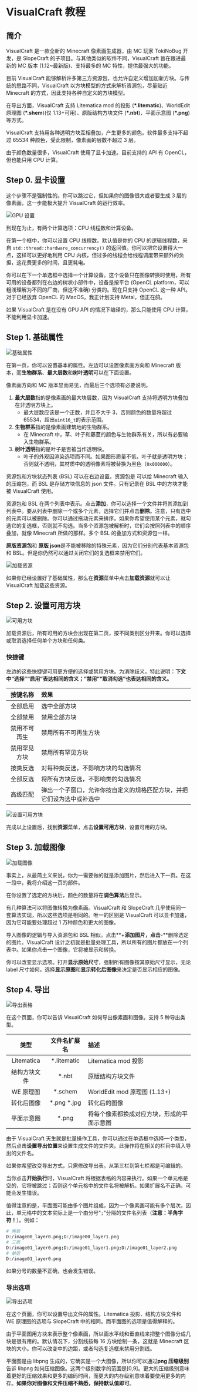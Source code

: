 # VisualCraft 教程

## 简介

VisualCraft 是一款全新的 Minecraft 像素画生成器，由 MC 玩家 TokiNoBug 开发，是 SlopeCraft 的子项目。与其他类似的软件不同，VisualCraft 旨在跟进最新的 MC 版本 (1.12~最新版)、支持最多的 MC 特性，提供最强大的功能。

目前 VisualCraft 能够解析许多第三方资源包，也允许自定义增加加新方块。与传统的思路不同，VisualCraft 以方块模型的方式来解析资源包，尽量贴近 Minecraft 的方式，因此支持各种自定义的方块模型。

在导出方面，VisualCraft 支持 Litematica mod 的投影 (**\*.litematic**)、WorldEdit 原理图 (**\*.shem**)(仅 1.13+可用)、原版结构方块文件 (**\*.nbt**)、平面示意图 (**\*.png**) 等方式。

VisualCraft 支持用各种透明方块互相叠加，产生更多的颜色。软件最多支持不超过 65534 种颜色，受此限制，像素画的层数不超过 3 层。

由于颜色数量很多，VisualCraft 使用了显卡加速。目前支持的 API 有 OpenCL，但也能只用 CPU 计算。

## Step 0. 显卡设置

这个步骤不是强制性的。你可以跳过它，但如果你的图像很大或者要生成 3 层的像素画，这一步能极大提升 VisualCraft 的运行效率。

![GPU 设置](assets/VisualCraft-tutorial-images/page-GPU.png)

到现在为止，有两个计算选项：CPU 线程数和计算设备。

在第一个框中，你可以设置 CPU 线程数。默认值是你的 CPU 的逻辑线程数，来自 `std::thread::hardware_concurrency()` 的返回值。你可以把它设置得大一点，这样可以更好地利用 CPU 内核，但过多的线程会给线程调度带来额外的负担，这花费更多的时间，且更耗电。

你可以在下一个单选框中选择一个计算设备。这个设备只在图像转换时使用，所有可用的设备都列在右边的树状小部件中，设备是按平台 (OpenCL platform，可以粗浅理解为不同的厂商，但这不准确) 分类的。现在只支持 OpenCL 这一种 API。对于已经放弃 OpenCL 的 MacOS，我正计划支持 Metal，但正在鸽。

如果 VisualCraft 是在没有 GPU API 的情况下编译的，那么只能使用 CPU 计算，不能利用显卡加速。

## Step 1. 基础属性

![基础属性](assets/VisualCraft-tutorial-images/page-basic-attributes.png)

在第一页，你可以设置基本的属性。左边可以设置像素画方向和 Minecraft 版本，而**生物群系**、**最大层数**和**树叶透明**可以在下面设置。

像素画方向和 MC 版本显而易见，而最后三个选项有必要说明。

1. **最大层数**指的是像素画的最大块层数，因为 VisualCraft 支持将透明方块叠加在非透明方块上。
    - 最大层数应该是一个正数，并且不大于 3，否则颜色的数量将超过 65534，超出`uint16_t`的表示范围。
2. **生物群系**指的是像素画建筑地的生物群系。
    - 在 Minecraft 中，草、叶子和藤蔓的颜色与生物群系有关，所以有必要输入生物群系。
3. **树叶透明**指的是叶子是否被当作透明块。
    - 叶子的外观因渲染选项而不同。如果图形质量不低，叶子就是透明方块；否则就不透明，其材质中的透明像素将被替换为黑色（`0x000000`）。

资源包和方块状态列表 (BSL)  可以在右边设置。资源包是 可以给 Minecraft 输入的压缩包，而 BSL 是存储方块信息的 json 文件。只有记录在 BSL 中的方块才能被 VisualCraft 使用。

资源包和 BSL 在两个列表中表示。点击**添加**，你可以选择一个文件并将其添加到列表中。要从列表中删除一个或多个元素，选择它们并点击**删除**。注意，只有选中的元素可以被删除。你可以通过拖动元素来排序。如果你希望使用某个元素，就勾选它的复选框，否则就不勾选。当多个资源包被解析时，它们会按照列表中的顺序叠加，就像 Minecraft 所做的那样。多个 BSL 的叠加方式和资源包一样。

**原版资源包**和 **原版 json**是不能被移除的特殊元素，因为它们分别代表基本资源包和 BSL。但是你仍然可以通过关闭它们的复选框来禁用它们。

![加载资源](assets/VisualCraft-tutorial-images/page-basic-attributes-loadrp.png)

如果你已经设置好了基础属性，那么在**资源**菜单中点击**加载资源**就可以让 VisualCraft 加载这些资源。

## Step 2. 设置可用方块

![可用方块](assets/VisualCraft-tutorial-images/page-blocks.png)

加载资源后，所有可用的方块会出现在第二页，按不同类别区分开来。你可以选择或取消选择任何单个方块和任何类。

### 快捷键

左边的这些快捷键可用更方便的选择或禁用方块。为消除歧义，特此说明：**下文中“选择”“启用”表达相同的含义；“禁用”“取消勾选”也表达相同的含义。**

|   按键名称   | 效果                                                                   |
| :----------: | :--------------------------------------------------------------------- |
|   全部启用   | 选中全部方块                                                           |
|   全部禁用   | 禁用全部方块                                                           |
| 禁用不可再生 | 禁用所有不可再生方块                                                   |
| 禁用罕见方块 | 禁用所有罕见方块                                                       |
|   按类反选   | 对每种类反选，不影响方块的勾选情况                                     |
|   全部反选   | 将所有方块反选，不影响类的勾选情况                                     |
|   高级匹配   | 弹出一个子窗口，允许你按自定义的规格匹配方块，并把它们设为选中或补选中 |

![设置可用方块](assets/VisualCraft-tutorial-images/page-basic-attributes-setall.png)

完成以上设置后，找到**资源**菜单，点击**设置可用方块**，设置可用的方块。

## Step 3. 加载图像

![加载图像](assets/VisualCraft-tutorial-images/page-images.png)

事实上，从最简主义来说，你为一需要做的就是添加图片，然后进入下一页。在这一段中，我将介绍这一页的部件。

在你设置了选定的方块后，颜色的数量将在**调色算法**后显示。

有几种算法可以将图像转换为像素画。VisualCraft 和 SlopeCraft 几乎使用同一套算法实现，所以这些选项是相同的。唯一的区别是 VisualCraft 可以显卡加速，因为它可能要处理超过 1 万种颜色和更大的图像。

导入图像的逻辑与导入资源包和 BSL 相似。点击**+**添加图片，点击**-**删除选定的图片。VisualCraft 设计之初就是批量处理工具，所以所有的图片都放在一个列表中。如果你点击一个图像，它将被显示和转换。

你可以改变显示选项。打开**显示原始尺寸**，强制所有图像按其原始尺寸显示，无论 label 尺寸如何。选择**显示原图**和**显示转化后图像**来决定是否显示相应的图像。

## Step 4. 导出

![导出表格](assets/VisualCraft-tutorial-images/page-export.png)

在这个页面，你可以告诉 VisualCraft 如何导出像素画和图像。支持 5 种导出类型。

|     类型     | 文件名扩展名  | 描述                                       |
| :----------: | :-----------: | :----------------------------------------- |
|  Litematica  | \*.litematic  | Litematica mod 投影                        |
| 结构方块文件 |    \*.nbt     | 原版结构方块文件                           |
|  WE 原理图   |   \*.schem    | WorldEdit mod 原理图 (1.13+)               |
|  转化后图像  | \*.png \*.jpg | 转化后的图像                               |
|  平面示意图  |    \*.png     | 将每个像素都换成对应方块，形成的平面示意图 |

由于 VisualCraft 天生就是批量操作工具，你可以通过在单选框中选择一个类型，然后点击**设置导出位置**来设置生成文件的文件夹。此操作将在相关的栏目中填入导出的文件名。

如果你希望改变导出方式，只需修改导出表。从第三栏到第七栏都是可编辑的。

当你点击**开始执行**时，VisualCraft 将根据表格的内容来执行。如果一个单元格是空的，它将被跳过；否则这个单元格中的文件名将被解析。如果扩展名不正确，可能会发生错误。

值得注意的是，平面图可能由多个图片组成，因为一个像素画可能有多个层次。因此，单元格中的文本实际上是一个由分号"`;`"分隔的文件名列表（**注意：半角字符！**）。例如：

```bash
# 两层
D:/image00_layer0.png;D:/image00_layer1.png
# 三层
D:/image01_layer0.png;D:/image01_layer1.png;D:/image01_layer2.png
# 单层
D:/image01_layer0.png
```

如果分号的数量不正确，也会发生错误。

### 导出选项

![导出选项](assets/VisualCraft-tutorial-images/page-export-settings.png)

在这个页面，你可以设置导出文件的属性。Litematica 投影、结构方块文件和 WE 原理图的选项与 SlopeCraft 中的相同。而平面图的选项是值得解释的。

由于平面图用方块来表示整个像素画，所以画水平线和垂直线来把整个图像分成几块是很有用的。默认情况下，分割线按每 16 方块绘制一条，这就是 Minecraft 区块的大小。你可以改变中的边距，或者勾选复选框来禁用分割线。

平面图是由 libpng 生成的，它确实是一个大图像，所以你可以通过**png 压缩级别**告诉 libpng 如何压缩图像。这两个级别数字的范围是[0,9]。更大的压缩级别意味着更好的压缩效果和更多的编码时间，而更大的内存级别意味着要使用更多的内存。**如果你对图像和文件压缩不熟悉，保持默认值即可**。
